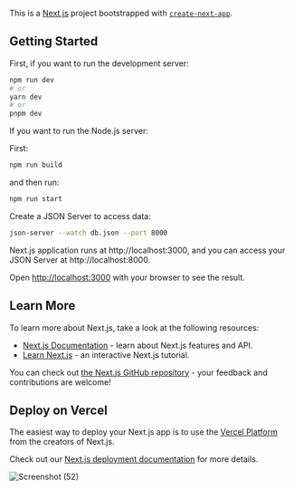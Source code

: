 This is a [Next.js](https://nextjs.org/) project bootstrapped with [`create-next-app`](https://github.com/vercel/next.js/tree/canary/packages/create-next-app).

## Getting Started

First, if you want to run the development server:

```bash
npm run dev
# or
yarn dev
# or
pnpm dev
```
If you want to run the Node.js server:

First:
```bash
npm run build
```

and then run:

```bash
npm run start
```

Create a JSON Server to access data:

```bash
json-server --watch db.json --port 8000
```

Next.js application runs at http://localhost:3000, and you can access your JSON Server at http://localhost:8000.

Open [http://localhost:3000](http://localhost:3000) with your browser to see the result.

## Learn More

To learn more about Next.js, take a look at the following resources:

- [Next.js Documentation](https://nextjs.org/docs) - learn about Next.js features and API.
- [Learn Next.js](https://nextjs.org/learn) - an interactive Next.js tutorial.

You can check out [the Next.js GitHub repository](https://github.com/vercel/next.js/) - your feedback and contributions are welcome!

## Deploy on Vercel

The easiest way to deploy your Next.js app is to use the [Vercel Platform](https://vercel.com/new?utm_medium=default-template&filter=next.js&utm_source=create-next-app&utm_campaign=create-next-app-readme) from the creators of Next.js.

Check out our [Next.js deployment documentation](https://nextjs.org/docs/deployment) for more details.

![Screenshot (52)](https://github.com/hediem/admin-panel/assets/91387399/ef2a6fa6-1513-4326-858b-c001b8d33624)

